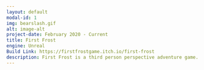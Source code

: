 ```yaml
---
layout: default
modal-id: 1
img: bearslash.gif
alt: image-alt
project-date: February 2020 - Current
title: First Frost
engine: Unreal
Build Link: https://firstfrostgame.itch.io/first-frost
description: First Frost is a third person perspective adventure game. The player takes control of winter spirit who's job is to bring winter back to a restless forest. My major contribution to this project was the bear enemy AI. I designed and implemented its state machine, used Unreal's navigation and AI perception tools to allow it to track the player, and implemented the bears animations. This was all done using both blueprinting and c++ code.
---
```

